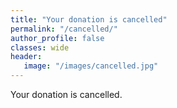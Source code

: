 ```yaml
---
title: "Your donation is cancelled"
permalink: "/cancelled/"
author_profile: false
classes: wide
header:
   image: "/images/cancelled.jpg"
---
```


Your donation is cancelled.